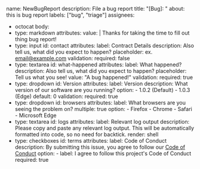 name: NewBugReport
description: File a bug report
title: "[Bug]: "
about: this is bug report
labels: ["bug", "triage"]
assignees: 
- octocat
body:
- type: markdown
   attributes:
     value: |
       Thanks for taking the time to fill out thing bug report!
- type: input
   id: contact
   attributes:
     label: Contract Details
     description: Also tell us, what did you expect to happen?
     placeholder: ex. email@example.com
   validation:
     required: false
- type: textarea
   id: what-happened
   attributes:
     label: What happened?
     description: Also tell us, what did you expect to happen?
     placeholder: Tell us what you see!
     value: "A bug happened!"
   validation:
     required: true
- type: dropdown
   id: Version
   attributes:
     label: Version
     description: What version of our software are you running?
     option:
       - 1.0.2 (Default)
       - 1.0.3 (Edge)
     default: 0
   validation:
     required: true
- type: dropdown
   id: browsers
   attributes:
     label: What browsers are you seeing the problem on?
     multiple: true
     option:
       - Firefox
       - Chrome
       - Safari
       - Microsoft Edge
- type: textarea
   id: logs
   attributes:
     label: Relevant log output
     description: Please copy and paste any relevant log output. This will be automatically formatted into code, so no need for backtick.
     render: shell
- type: checkboxes
   id: terms
   attributes:
     label: Code of Conduct
     description: By submitting this issue, you agree to follow our [Code of Conduct](htpps://example.com)
     option:
       - label: I agree to follow this project's Code of Conduct
         required: true

